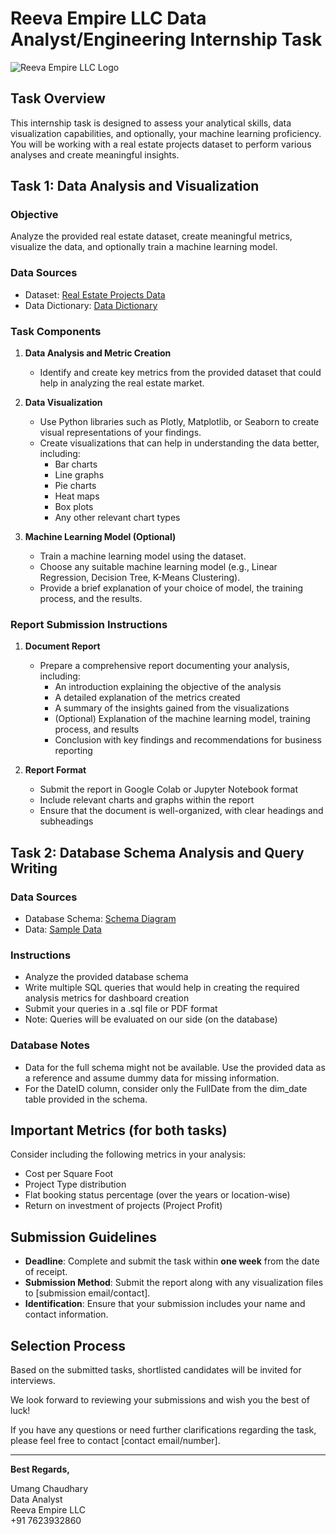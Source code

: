 # Reeva Empire LLC Data Analyst/Engineering Internship Task

![Reeva Empire LLC Logo](media/image1.png)

## Task Overview

This internship task is designed to assess your analytical skills, data visualization capabilities, and optionally, your machine learning proficiency. You will be working with a real estate projects dataset to perform various analyses and create meaningful insights.

## Task 1: Data Analysis and Visualization

### Objective

Analyze the provided real estate dataset, create meaningful metrics, visualize the data, and optionally train a machine learning model.

### Data Sources

- Dataset: [Real Estate Projects Data](https://docs.google.com/spreadsheets/d/19ERmYmnH8u56JvqG36NokCCw9y3mSUvlib_236f_dck/edit?usp=sharing)
- Data Dictionary: [Data Dictionary](https://docs.google.com/document/d/1orfylwnEuuyAurjZWJjXl92MLVgPPOMMPBGGlIfTixY/edit?usp=sharing)

### Task Components

1. **Data Analysis and Metric Creation**
   - Identify and create key metrics from the provided dataset that could help in analyzing the real estate market.

2. **Data Visualization**
   - Use Python libraries such as Plotly, Matplotlib, or Seaborn to create visual representations of your findings.
   - Create visualizations that can help in understanding the data better, including:
     - Bar charts
     - Line graphs
     - Pie charts
     - Heat maps
     - Box plots
     - Any other relevant chart types

3. **Machine Learning Model (Optional)**
   - Train a machine learning model using the dataset.
   - Choose any suitable machine learning model (e.g., Linear Regression, Decision Tree, K-Means Clustering).
   - Provide a brief explanation of your choice of model, the training process, and the results.

### Report Submission Instructions

1. **Document Report**
   - Prepare a comprehensive report documenting your analysis, including:
     - An introduction explaining the objective of the analysis
     - A detailed explanation of the metrics created
     - A summary of the insights gained from the visualizations
     - (Optional) Explanation of the machine learning model, training process, and results
     - Conclusion with key findings and recommendations for business reporting

2. **Report Format**
   - Submit the report in Google Colab or Jupyter Notebook format
   - Include relevant charts and graphs within the report
   - Ensure that the document is well-organized, with clear headings and subheadings

## Task 2: Database Schema Analysis and Query Writing

### Data Sources

- Database Schema: [Schema Diagram](https://photos.app.goo.gl/QmKomh7Y98F6HN1A6)
- Data: [Sample Data](https://docs.google.com/spreadsheets/d/1qQafwKK3xFAFKnVPxM0DNFdhMPi5SBfKn7Q1Kf9cE6U/edit?usp=sharing)

### Instructions

- Analyze the provided database schema
- Write multiple SQL queries that would help in creating the required analysis metrics for dashboard creation
- Submit your queries in a .sql file or PDF format
- Note: Queries will be evaluated on our side (on the database)

### Database Notes

- Data for the full schema might not be available. Use the provided data as a reference and assume dummy data for missing information.
- For the DateID column, consider only the FullDate from the dim_date table provided in the schema.

## Important Metrics (for both tasks)

Consider including the following metrics in your analysis:

- Cost per Square Foot
- Project Type distribution
- Flat booking status percentage (over the years or location-wise)
- Return on investment of projects (Project Profit)

## Submission Guidelines

- **Deadline**: Complete and submit the task within **one week** from the date of receipt.
- **Submission Method**: Submit the report along with any visualization files to [submission email/contact].
- **Identification**: Ensure that your submission includes your name and contact information.

## Selection Process

Based on the submitted tasks, shortlisted candidates will be invited for interviews.

We look forward to reviewing your submissions and wish you the best of luck!

If you have any questions or need further clarifications regarding the task, please feel free to contact [contact email/number].

---

**Best Regards,**

Umang Chaudhary  
Data Analyst  
Reeva Empire LLC  
+91 7623932860
